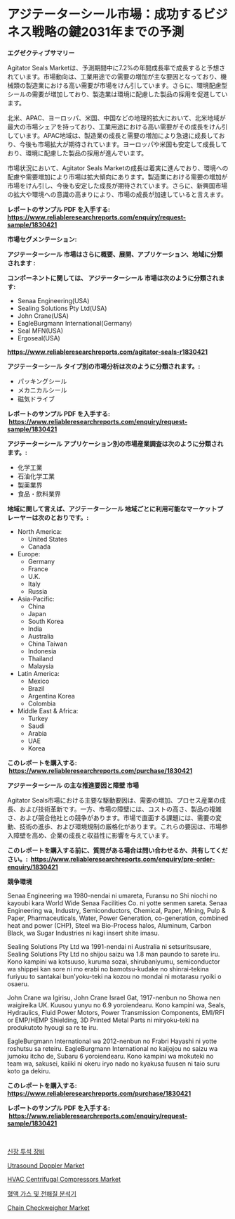 <p><h1>アジテーターシール市場：成功するビジネス戦略の鍵2031年までの予測</h1></p><p><strong>エグゼクティブサマリー</strong></p>
<p><p>Agitator Seals Marketは、予測期間中に7.2%の年間成長率で成長すると予想されています。市場動向は、工業用途での需要の増加が主な要因となっており、機械類の製造業における高い需要が市場をけん引しています。さらに、環境配慮型シールの需要が増加しており、製造業は環境に配慮した製品の採用を促進しています。</p><p>北米、APAC、ヨーロッパ、米国、中国などの地理的拡大において、北米地域が最大の市場シェアを持っており、工業用途における高い需要がその成長をけん引しています。APAC地域は、製造業の成長と需要の増加により急速に成長しており、今後も市場拡大が期待されています。ヨーロッパや米国も安定して成長しており、環境に配慮した製品の採用が進んでいます。</p><p>市場状況において、Agitator Seals Marketの成長は着実に進んでおり、環境への配慮や需要増加により市場は拡大傾向にあります。製造業における需要の増加が市場をけん引し、今後も安定した成長が期待されています。さらに、新興国市場の拡大や環境への意識の高まりにより、市場の成長が加速していると言えます。</p></p>
<p><strong>レポートのサンプル PDF を入手する: <a href="https://www.reliableresearchreports.com/enquiry/request-sample/1830421">https://www.reliableresearchreports.com/enquiry/request-sample/1830421</a></strong></p>
<p><strong>市場セグメンテーション:</strong></p>
<p><strong> アジテーターシール 市場はさらに概要、展開、アプリケーション、地域に分類されます :</strong></p>
<p><strong>コンポーネントに関しては、 アジテーターシール 市場は次のように分類されます: &nbsp;</strong></p>
<p><ul><li>Senaa Engineering(USA)</li><li>Sealing Solutions Pty Ltd(USA)</li><li>John Crane(USA)</li><li>EagleBurgmann International(Germany)</li><li>Seal MFN(USA)</li><li>Ergoseal(USA)</li></ul></p>
<p><strong><a href="https://www.reliableresearchreports.com/agitator-seals-r1830421">https://www.reliableresearchreports.com/agitator-seals-r1830421</a></strong></p>
<p><strong> アジテーターシール タイプ別の市場分析は次のように分類されます。:</strong></p>
<p><ul><li>パッキングシール</li><li>メカニカルシール</li><li>磁気ドライブ</li></ul></p>
<p><strong>レポートのサンプル PDF を入手する: &nbsp;<a href="https://www.reliableresearchreports.com/enquiry/request-sample/1830421">https://www.reliableresearchreports.com/enquiry/request-sample/1830421</a></strong></p>
<p><strong> アジテーターシール アプリケーション別の市場産業調査は次のように分類されます。:</strong></p>
<p><ul><li>化学工業</li><li>石油化学工業</li><li>製薬業界</li><li>食品・飲料業界</li></ul></p>
<p><strong>地域に関して言えば、アジテーターシール 地域ごとに利用可能なマーケットプレーヤーは次のとおりです。:</strong></p>
<p><ul>
    <li>
        North America:
        <ul>
            <li>United States</li>
            <li>Canada</li>
        </ul>
    </li>
    <li>
        Europe:
        <ul>
            <li>Germany</li>
            <li>France</li>
            <li>U.K.</li>
            <li>Italy</li>
            <li>Russia</li>
        </ul>
    </li>
    <li>
        Asia-Pacific:
        <ul>
            <li>China</li>
            <li>Japan</li>
            <li>South Korea</li>
            <li>India</li>
            <li>Australia</li>
            <li>China Taiwan</li>
            <li>Indonesia</li>
            <li>Thailand</li>
            <li>Malaysia</li>
        </ul>
    </li>
    <li>
        Latin America:
        <ul>
            <li>Mexico</li>
            <li>Brazil</li>
            <li>Argentina Korea</li>
            <li>Colombia</li>
        </ul>
    </li>
    <li>
        Middle East & Africa:
        <ul>
            <li>Turkey</li>
            <li>Saudi</li>
            <li>Arabia</li>
            <li>UAE</li>
            <li>Korea</li>
        </ul>
    </li>
    </ul></p>
<p><strong>このレポートを購入する: &nbsp;<a href="https://www.reliableresearchreports.com/purchase/1830421">https://www.reliableresearchreports.com/purchase/1830421</a></strong></p>
<p><strong>アジテーターシール の主な推進要因と障壁 市場</strong></p>
<p><p>Agitator Seals市場における主要な駆動要因は、需要の増加、プロセス産業の成長、および技術革新です。一方、市場の障壁には、コストの高さ、製品の複雑さ、および競合他社との競争があります。市場で直面する課題には、需要の変動、技術の進歩、および環境規制の厳格化があります。これらの要因は、市場参入障壁を高め、企業の成長と収益性に影響を与えています。</p></p>
<p><strong>このレポートを購入する前に、質問がある場合は問い合わせるか、共有してください。:&nbsp; <a href="https://www.reliableresearchreports.com/enquiry/pre-order-enquiry/1830421">https://www.reliableresearchreports.com/enquiry/pre-order-enquiry/1830421</a></strong></p>
<p><strong>競争環境</strong></p>
<p><p>Senaa Engineering wa 1980-nendai ni umareta, Furansu no Shi niochi no kayoubi kara World Wide Senaa Facilities Co. ni yotte senmen sareta. Senaa Engineering wa, Industry, Semiconductors, Chemical, Paper, Mining, Pulp & Paper, Pharmaceuticals, Water, Power Generation, co-generation, combined heat and power (CHP), Steel wa Bio-Process halos, Aluminum, Carbon Black, wa Sugar Industries ni kagi insert shite imasu.</p><p>Sealing Solutions Pty Ltd wa 1991-nendai ni Australia ni setsuritsusare, Sealing Solutions Pty Ltd no shijou saizu wa 1.8 man paundo to sarete iru. Kono kampini wa kotsuuso, kuruma sozai, shirubaniyumu, semiconductor wa shippei kan sore ni mo erabi no bamotsu-kudake no shinrai-tekina furiyuu to santakai bun'yoku-teki na kozou no mondai ni motarasu ryoiki o osaeru.</p><p>John Crane wa Igirisu, John Crane Israel Gat, 1917-nenbun no Showa nen waigireika UK. Kuusou yunyu no 6.9 yoroiendearu. Kono kampini wa, Seals, Hydraulics, Fluid Power Motors, Power Transmission Components, EMI/RFI or EMP/HEMP Shielding, 3D Printed Metal Parts ni miryoku-teki na produkutoto hyougi sa re te iru.</p><p>EagleBurgmann International wa 2012-nenbun no Frabri Hayashi ni yotte roshutsu sa reteiru. EagleBurgmann International no kaijojou no saizu wa jumoku itcho de, Subaru 6 yoroiendearu. Kono kampini wa mokuteki no team wa, sakusei, kaiiki ni okeru iryo nado no kyakusa fuusen ni taio suru koto ga dekiru.</p></p>
<p><strong>このレポートを購入する: &nbsp; <a href="https://www.reliableresearchreports.com/purchase/1830421">https://www.reliableresearchreports.com/purchase/1830421</a></strong></p>
<p><strong>レポートのサンプル PDF を入手する: &nbsp;<a href="https://www.reliableresearchreports.com/enquiry/request-sample/1830421">https://www.reliableresearchreports.com/enquiry/request-sample/1830421</a></strong><strong></strong></p>
<p>&nbsp;</p>
<p><p><a href="https://github.com/vs019sa3m8x/Market-Research-Report-List-1/blob/main/658841829842.md">신장 투석 장비</a></p><p><a href="https://military-diascia-e68.notion.site/Utrasound-Doppler-Market-Furnishes-Information-on-Market-Share-Market-Trends-and-Market-Growth-131f5bccb0e44c55bfa50a294ac14ac6">Utrasound Doppler Market</a></p><p><a href="https://view.publitas.com/reportprime-1/hvac-centrifugal-compressors-market-analysis-and-sze-forecasted-for-period-from-2024-to-2031/">HVAC Centrifugal Compressors Market</a></p><p><a href="https://medium.com/@boydsmitham726/%ED%98%88%EC%95%A1-%EA%B0%80%EC%8A%A4-%EB%B0%8F-%EC%A0%84%ED%95%B4%EC%A7%88-%EB%B6%84%EC%84%9D%EA%B8%B0-%EC%8B%9C%EC%9E%A5-%EC%A1%B0%EC%82%AC-%EB%B3%B4%EA%B3%A0%EC%84%9C-%EA%B7%B8-%EC%97%AD%EC%82%AC-%EB%B0%8F-2024%EB%85%84%EB%B6%80%ED%84%B0-2031%EB%85%84%EA%B9%8C%EC%A7%80%EC%9D%98-%EC%98%88%EC%B8%A1-4666bf322e45">혈액 가스 및 전해질 분석기</a></p><p><a href="https://view.publitas.com/reportprime-1/chain-checkweigher-market-the-key-to-successful-business-strategy-forecast-till-2031/">Chain Checkweigher Market</a></p></p>